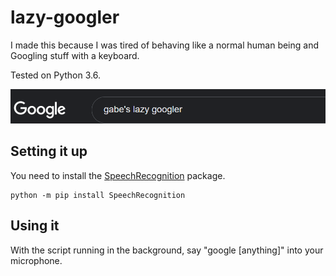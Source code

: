 # lazy-googler
I made this because I was tired of behaving like a normal human being and Googling stuff with a keyboard.

Tested on Python 3.6.

![image](extras/image_2021-01-26_182105.png)

## Setting it up
You need to install the [SpeechRecognition](https://pypi.org/project/SpeechRecognition/) package.
  ```
  python -m pip install SpeechRecognition
  ```

## Using it
With the script running in the background, say "google [anything]" into your microphone.
